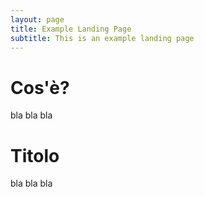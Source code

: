 ```yaml
---
layout: page
title: Example Landing Page
subtitle: This is an example landing page
---
```


# Cos'è?
bla bla bla

# Titolo
bla bla bla

